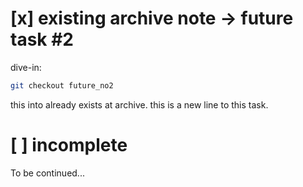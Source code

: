 # [x] existing archive note -> future task #2
dive-in:
```sh
git checkout future_no2
```
this into already exists at archive.
this is a new line to this task.

# [ ] incomplete
To be continued...
